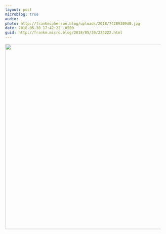```yaml
---
layout: post
microblog: true
audio: 
photo: http://frankmcpherson.blog/uploads/2018/74289309d0.jpg
date: 2018-05-30 17:42:22 -0500
guid: http://frankm.micro.blog/2018/05/30/224222.html
---
```



<img src="http://frankmcpherson.blog/uploads/2018/74289309d0.jpg" width="600" height="600" />
